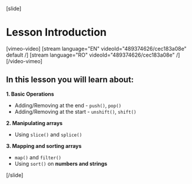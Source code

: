 [slide]
# Lesson Introduction

[vimeo-video]
[stream language="EN" videoId="489374626/cec183a08e" default /]
[stream language="RO" videoId="489374626/cec183a08e"  /]
[/video-vimeo]

## In this lesson you will learn about:

**1. Basic Operations**

- Adding/Removing at the end - `push()`, `pop()`
- Adding/Removing at the start - `unshift()`, `shift()`

**2. Manipulating arrays**

- Using `slice()` and `splice()`

**3. Mapping and sorting arrays**

- `map()` and `filter()`
- Using `sort()` on **numbers and strings**

[/slide]